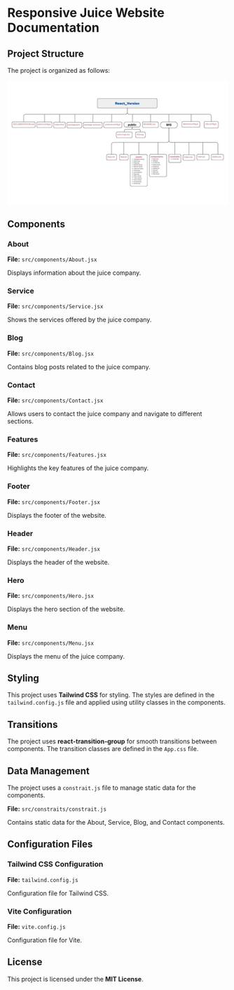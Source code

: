 # Responsive Juice Website Documentation

## Project Structure

The project is organized as follows:

![Juice Bar Website](./sturcture.jpg)


## Components

### About

**File:** `src/components/About.jsx`

Displays information about the juice company.

### Service

**File:** `src/components/Service.jsx`

Shows the services offered by the juice company.

### Blog

**File:** `src/components/Blog.jsx`

Contains blog posts related to the juice company.

### Contact

**File:** `src/components/Contact.jsx`

Allows users to contact the juice company and navigate to different sections.

### Features

**File:** `src/components/Features.jsx`

Highlights the key features of the juice company.

### Footer

**File:** `src/components/Footer.jsx`

Displays the footer of the website.

### Header

**File:** `src/components/Header.jsx`

Displays the header of the website.

### Hero

**File:** `src/components/Hero.jsx`

Displays the hero section of the website.

### Menu

**File:** `src/components/Menu.jsx`

Displays the menu of the juice company.

## Styling

This project uses **Tailwind CSS** for styling. The styles are defined in the `tailwind.config.js` file and applied using utility classes in the components.

## Transitions

The project uses **react-transition-group** for smooth transitions between components. The transition classes are defined in the `App.css` file.

## Data Management

The project uses a `constrait.js` file to manage static data for the components.

**File:** `src/constraits/constrait.js`

Contains static data for the About, Service, Blog, and Contact components.

## Configuration Files

### Tailwind CSS Configuration

**File:** `tailwind.config.js`

Configuration file for Tailwind CSS.

### Vite Configuration

**File:** `vite.config.js`

Configuration file for Vite.

## License

This project is licensed under the **MIT License**.